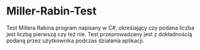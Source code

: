 # Miller-Rabin-Test
Test Millera Rabina program napisany w C#, określający czy podana liczba jest liczbą pierwszą czy też nie. Test przeprowadzany jest z dokładnością podaną przez użytkownika podczas działania aplikacji.
